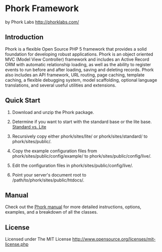 Phork Framework
===============

by Phork Labs
<http://phorklabs.com/>


Introduction
------------

Phork is a flexible Open Source PHP 5 framework that provides a solid foundation for developing robust applications. Phork is an object oriented MVC (Model View Controller) framework and includes an Active Record ORM with automatic relationship loading, as well as the ability to register events to run before and after loading, saving and deleting records. Phork also includes an API framework, URL routing, page caching, template caching, a flexible debugging system, model scaffolding, optional language translations, and several useful utilities and extensions.


Quick Start
-----------

1.  Download and unzip the Phork package.

2.  Determine if you want to start with the standard base or the lite base. [Standard vs. Lite](http://phork.org/manual/install/instructions/#sitetype)

3.  Recursively copy either phork/sites/lite/ or phork/sites/standard/ to phork/sites/public/.

4.  Copy the example configuration files from phork/sites/public/config/example/ to phork/sites/public/config/live/.

5.  Edit the configuration files in phork/sites/public/config/live/.

6.  Point your server's document root to /path/to/phork/sites/public/htdocs/.


Manual
------

Check out the [Phork manual](http://phork.org/manual) for more detailed instructions, options, examples, and a breakdown of all the classes.


License
-------

Licensed under The MIT License
<http://www.opensource.org/licenses/mit-license.php>